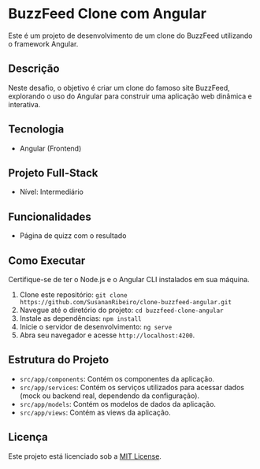 # BuzzFeed Clone com Angular

Este é um projeto de desenvolvimento de um clone do BuzzFeed utilizando o framework Angular.

## Descrição

Neste desafio, o objetivo é criar um clone do famoso site BuzzFeed, explorando o uso do Angular para construir uma aplicação web dinâmica e interativa.

## Tecnologia

- Angular (Frontend)

## Projeto Full-Stack

- Nível: Intermediário

## Funcionalidades

- Página de quizz com o resultado

## Como Executar

Certifique-se de ter o Node.js e o Angular CLI instalados em sua máquina.

1. Clone este repositório: `git clone https://github.com/SusananRibeiro/clone-buzzfeed-angular.git`
2. Navegue até o diretório do projeto: `cd buzzfeed-clone-angular`
3. Instale as dependências: `npm install`
4. Inicie o servidor de desenvolvimento: `ng serve`
5. Abra seu navegador e acesse `http://localhost:4200`.

## Estrutura do Projeto

- `src/app/components`: Contém os componentes da aplicação.
- `src/app/services`: Contém os serviços utilizados para acessar dados (mock ou backend real, dependendo da configuração).
- `src/app/models`: Contém os modelos de dados da aplicação.
- `src/app/views`: Contém as views da aplicação.

## Licença

Este projeto está licenciado sob a [MIT License](https://opensource.org/licenses/MIT).
